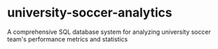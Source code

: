 # university-soccer-analytics
A comprehensive SQL database system for analyzing university soccer team's performance metrics and statistics
